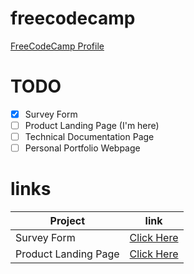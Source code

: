 # freecodecamp

[FreeCodeCamp Profile](https://www.freecodecamp.org/azeez289)

# TODO
- [x] Survey Form 
- [ ] Product Landing Page  (I'm here)
- [ ] Technical Documentation Page
- [ ] Personal Portfolio Webpage

# links
| Project      | link |
| ----------- | ----------- |
| Survey Form      |    [Click Here](https://azeezebrahim.github.io/freecodecamp/Responsive%20Web%20Design%20Projects/2-%20Survey%20Form/index.html)   |
| Product Landing Page   | [Click Here](https://azeezebrahim.github.io/freecodecamp/Responsive%20Web%20Design%20Projects/3-%20Product%20Landing%20Page/index.html) |
